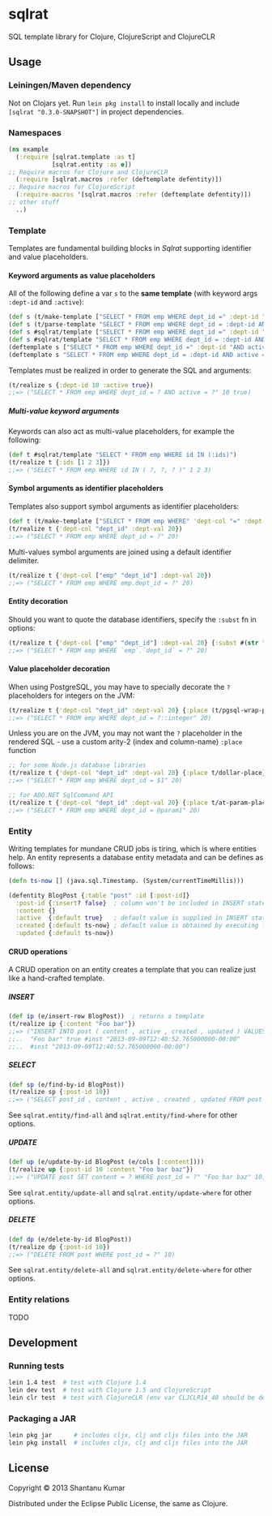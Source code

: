 # sqlrat

SQL template library for Clojure, ClojureScript and ClojureCLR

## Usage

### Leiningen/Maven dependency

Not on Clojars yet. Run `lein pkg install` to install locally and include `[sqlrat "0.3.0-SNAPSHOT"]` in project dependencies.

### Namespaces

```clojure
(ns example
  (:require [sqlrat.template :as t]
            [sqlrat.entity :as e])
;; Require macros for Clojure and ClojureCLR
  (:require [sqlrat.macros :refer (deftemplate defentity)])
;; Require macros for ClojureScript
  (:require-macros '[sqlrat.macros :refer (deftemplate defentity)])
;; other stuff
  ..)
```

### Template

Templates are fundamental building blocks in _Sqlrat_ supporting identifier and value placeholders.

#### Keyword arguments as value placeholders

All of the following define a var `s` to the **same template** (with keyword args `:dept-id` and `:active`):

```clojure
(def s (t/make-template ["SELECT * FROM emp WHERE dept_id =" :dept-id "AND active =" :active]))
(def s (t/parse-template "SELECT * FROM emp WHERE dept_id = :dept-id AND active = :active"))
(def s #sqlrat/template ["SELECT * FROM emp WHERE dept_id =" :dept-id "AND active =" :active])
(def s #sqlrat/template "SELECT * FROM emp WHERE dept_id = :dept-id AND active = :active")
(deftemplate s ["SELECT * FROM emp WHERE dept_id =" :dept-id "AND active =" :active])
(deftemplate s "SELECT * FROM emp WHERE dept_id = :dept-id AND active = :active")
```

Templates must be realized in order to generate the SQL and arguments:

```clojure
(t/realize s {:dept-id 10 :active true})
;;=> ("SELECT * FROM emp WHERE dept_id = ? AND active = ?" 10 true)
```

##### Multi-value keyword arguments

Keywords can also act as multi-value placeholders, for example the following:

```clojure
(def t #sqlrat/template "SELECT * FROM emp WHERE id IN (:ids)")
(t/realize t {:ids [1 2 3]})
;;=> ("SELECT * FROM emp WHERE id IN ( ?, ?, ? )" 1 2 3)
```

#### Symbol arguments as identifier placeholders

Templates also support symbol arguments as identifier placeholders:

```clojure
(def t (t/make-template ["SELECT * FROM emp WHERE" 'dept-col "=" :dept-val]))
(t/realize t {'dept-col "dept_id" :dept-val 20})
;;=> ("SELECT * FROM emp WHERE dept_id = ?" 20)
```

Multi-values symbol arguments are joined using a default identifier delimiter.

```clojure
(t/realize t {'dept-col ["emp" "dept_id"] :dept-val 20})
;;=> ("SELECT * FROM emp WHERE emp.dept_id = ?" 20)
```

#### Entity decoration

Should you want to quote the database identifiers, specify the `:subst` fn in options:

```clojure
(t/realize t {'dept-col ["emp" "dept_id"] :dept-val 20} {:subst #(str "`" % "`")})
;;=> ("SELECT * FROM emp WHERE `emp`.`dept_id` = ?" 20)
```

#### Value placeholder decoration

When using PostgreSQL, you may have to specially decorate the `?` placeholders for integers on the JVM:

```clojure
(t/realize t {'dept-col "dept_id" :dept-val 20} {:place (t/pgsql-wrap-place)})
;;=> ("SELECT * FROM emp WHERE dept_id = ?::integer" 20)
```

Unless you are on the JVM, you may not want the `?` placeholder in the rendered SQL - use a custom arity-2 (index and column-name) `:place` function

```clojure
;; for some Node.js database libraries
(t/realize t {'dept-col "dept_id" :dept-val 20} {:place t/dollar-place})
;;=> ("SELECT * FROM emp WHERE dept_id = $1" 20)

;; for ADO.NET SqlCommand API
(t/realize t {'dept-col "dept_id" :dept-val 20} {:place t/at-param-place})
;;=> ("SELECT * FROM emp WHERE dept_id = @param1" 20)
```

### Entity

Writing templates for mundane CRUD jobs is tiring, which is where entities help. An entity represents a database entity metadata and can be defines as follows:

```clojure
(defn ts-now [] (java.sql.Timestamp. (System/currentTimeMillis)))

(defentity BlogPost {:table "post" :id [:post-id]}
  :post-id {:insert? false}  ; column won't be included in INSERT statement
  :content {}
  :active  {:default true}   ; default value is supplied in INSERT statement
  :created {:default ts-now} ; default value is obtained by executing fn
  :updated {:default ts-now})
```

#### CRUD operations

A CRUD operation on an entity creates a template that you can realize just like a hand-crafted template.

##### INSERT

```clojure
(def ip (e/insert-row BlogPost))  ; returns a template
(t/realize ip {:content "Foo bar"})
;;=> ("INSERT INTO post ( content , active , created , updated ) VALUES ( ? , ? , ? , ? )"
;;..  "Foo bar" true #inst "2013-09-09T12:40:52.765000000-00:00"
;;..  #inst "2013-09-09T12:40:52.765000000-00:00")
```

##### SELECT

```clojure
(def sp (e/find-by-id BlogPost))
(t/realize sp {:post-id 10})
;;=> ("SELECT post_id , content , active , created , updated FROM post WHERE post_id = ?" 10)
```

See `sqlrat.entity/find-all` and `sqlrat.entity/find-where` for other options.

##### UPDATE

```clojure
(def up (e/update-by-id BlogPost (e/cols [:content])))
(t/realize up {:post-id 10 :content "Foo bar baz"})
;;=> ("UPDATE post SET content = ? WHERE post_id = ?" "Foo bar baz" 10)
```

See `sqlrat.entity/update-all` and `sqlrat.entity/update-where` for other options.

##### DELETE

```clojure
(def dp (e/delete-by-id BlogPost))
(t/realize dp {:post-id 10})
;;=> ("DELETE FROM post WHERE post_id = ?" 10)
```

See `sqlrat.entity/delete-all` and `sqlrat.entity/delete-where` for other options.


### Entity relations

TODO


## Development

### Running tests

```bash
lein 1.4 test  # test with Clojure 1.4
lein dev test  # test with Clojure 1.5 and ClojureScript
lein clr test  # test with ClojureCLR (env var CLJCLR14_40 should be defined)
```

### Packaging a JAR

```bash
lein pkg jar      # includes cljx, clj and cljs files into the JAR
lein pkg install  # includes cljx, clj and cljs files into the JAR
```

## License

Copyright © 2013 Shantanu Kumar

Distributed under the Eclipse Public License, the same as Clojure.
